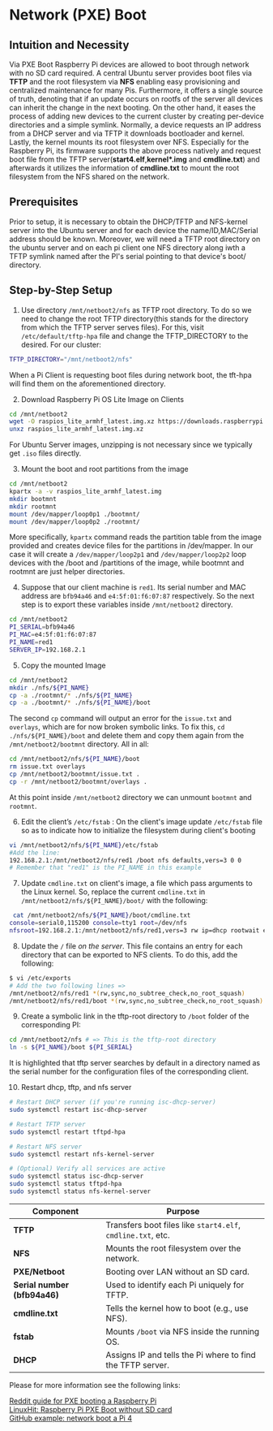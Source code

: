 # Network (PXE) Boot
## Intuition and Necessity
Via PXE Boot Raspberry Pi devices are allowed to boot through network with no SD card required. A central Ubuntu server provides boot files via **TFTP** and the root filesystem via **NFS** enabling easy provisioning and centralized maintenance for many Pis. Furthermore, it offers a single source of truth, denoting that if an update occurs on rootfs of the server all devices can inherit the change in the next booting. On the other hand, it eases the process of adding new devices to the current cluster by creating per-device directories and a simple symlink. Normally, a device requests an IP address from a  DHCP server and via TFTP it downloads bootloader and kernel. Lastly, the kernel mounts its root filesystem over NFS. Especially for the Raspberry Pi, its firmware supports the above process natively and request boot file from the TFTP server(**start4.elf**,**kernel\*.img** and **cmdline.txt**) and afterwards it utilizes the information of **cmdline.txt** to mount the root filesystem from the NFS shared on the network.
## Prerequisites
Prior to setup, it is necessary to obtain the DHCP/TFTP and NFS-kernel server into the Ubuntu server and for each device the name/ID,MAC/Serial address should be known. Moreover, we will need a TFTP root directory on the ubuntu server and on each pi client one NFS directory along iwth a TFTP symlink named after the PI's serial pointing to that device's boot/ directory.
## Step-by-Step Setup
1. Use directory `/mnt/netboot2/nfs` as TFTP root directory. To do so we need to change the root TFTP directory(this stands for the directory from which the TFTP server serves files). For this, visit `/etc/default/tftp-hpa` file and change the TFTP_DIRECTORY to the desired. For our cluster:
```bash
TFTP_DIRECTORY="/mnt/netboot2/nfs"
```
When a Pi Client is requesting boot files during network boot, the tft-hpa will find them on the aforementioned directory.

2. Download Raspberry Pi OS Lite Image on Clients
```bash
cd /mnt/netboot2
wget -O raspios_lite_armhf_latest.img.xz https://downloads.raspberrypi.org/raspios_lite_armhf_latest
unxz raspios_lite_armhf_latest.img.xz
```
For Ubuntu Server images, unzipping is not necessary since we typically get `.iso` files directly. 

3. Mount the boot and root partitions from the image
```bash
cd /mnt/netboot2
kpartx -a -v raspios_lite_armhf_latest.img
mkdir bootmnt
mkdir rootmnt
mount /dev/mapper/loop0p1 ./bootmnt/
mount /dev/mapper/loop0p2 ./rootmnt/
```
More specifically, `kpartx` command reads the partition table from the image provided and creates device files for the partitions in /dev/mapper. In our case it will create a `/dev/mapper/loop2p1` and `/dev/mapper/loop2p2` loop devices with the /boot and /partitions of the image, while bootmnt and rootmnt are just helper directories.

4. Suppose that our client machine is `red1`. Its serial number and MAC address are `bfb94a46` and `e4:5f:01:f6:07:87` respectively. So the next step is to export these variables inside `/mnt/netboot2` directory.
```bash
cd /mnt/netboot2
PI_SERIAL=bfb94a46
PI_MAC=e4:5f:01:f6:07:87
PI_NAME=red1
SERVER_IP=192.168.2.1
```
5. Copy the mounted Image
```bash
cd /mnt/netboot2
mkdir ./nfs/${PI_NAME}
cp -a ./rootmnt/* ./nfs/${PI_NAME}
cp -a ./bootmnt/* ./nfs/${PI_NAME}/boot
```
The second `cp` command will output an error for the `issue.txt` and `overlays`, which are for now broken symbolic links. To fix this, `cd ./nfs/${PI_NAME}/boot` and delete them and copy them again from the `/mnt/netboot2/bootmnt` directory. All in all:
```bash
cd /mnt/netboot2/nfs/${PI_NAME}/boot
rm issue.txt overlays
cp /mnt/netboot2/bootmnt/issue.txt .
cp -r /mnt/netboot2/bootmnt/overlays .
```
At this point inside `/mnt/netboot2` directory we can unmount `bootmnt` and `rootmnt`.

6. Edit the client’s `/etc/fstab` : On the client's image update `/etc/fstab` file so as to indicate how to initialize the filesystem during client's booting
```bash
vi /mnt/netboot2/nfs/${PI_NAME}/etc/fstab
#Add the line:
192.168.2.1:/mnt/netboot2/nfs/red1 /boot nfs defaults,vers=3 0 0
# Remember that "red1" is the PI_NAME in this example
```
7. Update `cmdline.txt` on client's image, a file which pass arguments to the Linux kernel. So, replace the current `cmdline.txt` in `/mnt/netboot2/nfs/${PI_NAME}/boot/` with the following:
```bash
 cat /mnt/netboot2/nfs/${PI_NAME}/boot/cmdline.txt
console=serial0,115200 console=tty1 root=/dev/nfs
nfsroot=192.168.2.1:/mnt/netboot2/nfs/red1,vers=3 rw ip=dhcp rootwait elevator=deadline
```
8. Update the `/` file *on the server*. This file contains an entry for each directory that can be exported to NFS clients. To do this, add the following:
```bash
$ vi /etc/exports
# Add the two following lines =>
/mnt/netboot2/nfs/red1 *(rw,sync,no_subtree_check,no_root_squash)
/mnt/netboot2/nfs/red1/boot *(rw,sync,no_subtree_check,no_root_squash)
```
9. Create a symbolic link in the tftp-root directory to `/boot` folder of the corresponding PI:
```bash
cd /mnt/netboot2/nfs # => This is the tftp-root directory
ln -s ${PI_NAME}/boot ${PI_SERIAL}
```
It is highlighted that tftp server searches by default in a directory named as the serial number for the configuration files of the corresponding client. 

10. Restart dhcp, tftp, and nfs server
```bash
# Restart DHCP server (if you're running isc-dhcp-server)
sudo systemctl restart isc-dhcp-server

# Restart TFTP server
sudo systemctl restart tftpd-hpa

# Restart NFS server
sudo systemctl restart nfs-kernel-server

# (Optional) Verify all services are active
sudo systemctl status isc-dhcp-server
sudo systemctl status tftpd-hpa
sudo systemctl status nfs-kernel-server
```

| **Component** | **Purpose** |
|----------------|-------------|
| **TFTP** | Transfers boot files like `start4.elf`, `cmdline.txt`, etc. |
| **NFS** | Mounts the root filesystem over the network. |
| **PXE/Netboot** | Booting over LAN without an SD card. |
| **Serial number (bfb94a46)** | Used to identify each Pi uniquely for TFTP. |
| **cmdline.txt** | Tells the kernel how to boot (e.g., use NFS). |
| **fstab** | Mounts `/boot` via NFS inside the running OS. |
| **DHCP** | Assigns IP and tells the Pi where to find the TFTP server. |

Please for more information see the following links:

[Reddit guide for PXE booting a Raspberry Pi](https://www.reddit.com/r/raspberry_pi/comments/l7bzq8/guide_pxe_booting_to_a_raspberry_pi_4/?rdt=58378)  
[LinuxHit: Raspberry Pi PXE Boot without SD card](https://linuxhit.com/raspberry-pi-pxe-boot-netbooting-a-pi-4-without-an-sd-card/)  
[GitHub example: network boot a Pi 4](https://github.com/garyexplains/examples/blob/master/How%20to%20network%20boot%20a%20Pi%204.md)  
